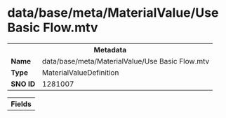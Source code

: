 <h1>data/base/meta/MaterialValue/Use Basic Flow.mtv</h1><table><tr><th colspan="100%">Metadata</th></tr><tr><td><b>Name</b></td><td>data/base/meta/MaterialValue/Use Basic Flow.mtv</td></tr><tr><td><b>Type</b></td><td>MaterialValueDefinition</td></tr><tr><td><b>SNO ID</b></td><td>1281007</td></tr></table>

<table><tr><th colspan="100%">Fields</th></tr></table>

